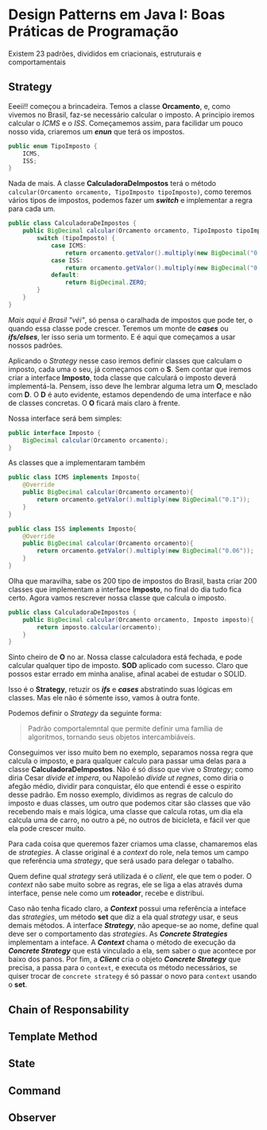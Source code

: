 # Design Patterns em Java I: Boas Práticas de Programação

Existem 23 padrões, divididos em criacionais, estruturais e comportamentais

## Strategy

Eeeii!! começou a brincadeira. Temos a classe **Orcamento**, e, como vivemos no Brasil, faz-se necessário calcular o imposto. A principio iremos calcular o *ICMS* e o *ISS*. Começamemos assim, para facilidar um pouco nosso vida, criaremos um ***enun*** que terá os impostos.

```java
public enum TipoImposto {
    ICMS,
    ISS;
}
```

Nada de mais. A classe **CalculadoraDeImpostos** terá o método `calcular(Orcamento orcamento, TipoImposto tipoImposto)`, como teremos vários tipos de impostos, podemos fazer um ***switch*** e implementar a regra para cada um.

```java
public class CalculadoraDeImpostos {
    public BigDecimal calcular(Orcamento orcamento, TipoImposto tipoImposto){
        switch (tipoImposto) {
            case ICMS:                
                return orcamento.getValor().multiply(new BigDecimal("0.1")); 
            case ISS:
                return orcamento.getValor().multiply(new BigDecimal("0.06"));
            default:
                return BigDecimal.ZERO;
        }
    }
}
```

*Mais aqui é Brasil "véi"*, só pensa o caralhada de impostos que pode ter, o quando essa classe pode crescer. Teremos um monte de ***cases*** ou ***ifs/elses***, ler isso seria um tormento. E é aqui que começamos a usar nossos padrões.

Aplicando o *Strategy* nesse caso iremos definir classes que calculam o imposto, cada uma o seu, já começamos com o **S**. Sem contar que iremos criar a interface **Imposto**, toda classe que calculará o imposto deverá implementá-la. Pensem, isso deve lhe lembrar alguma letra um **O**, mesclado com **D**. O **D** é auto evidente, estamos dependendo de uma interface e não de classes concretas. O **O** ficará mais claro à frente.

Nossa interface será bem simples:

```java
public interface Imposto {
    BigDecimal calcular(Orcamento orcamento);
}
```

As classes que a implementaram também

```java
public class ICMS implements Imposto{
    @Override
    public BigDecimal calcular(Orcamento orcamento){
        return orcamento.getValor().multiply(new BigDecimal("0.1")); 
    }
}

public class ISS implements Imposto{
    @Override
    public BigDecimal calcular(Orcamento orcamento){
        return orcamento.getValor().multiply(new BigDecimal("0.06")); 
    }
}
```

Olha que maravilha, sabe os 200 tipo de impostos do Brasil, basta criar 200 classes que implementam a interface **Imposto**, no final do dia tudo fica certo. Agora vamos rescrever nossa classe que calcula o imposto.

```java
public class CalculadoraDeImpostos {
    public BigDecimal calcular(Orcamento orcamento, Imposto imposto){
        return imposto.calcular(orcamento);
    }
}
```

Sinto cheiro de **O** no ar. Nossa classe calculadora está fechada, e pode calcular qualquer tipo de imposto. **SOD** aplicado com sucesso. Claro que possos estar errado em minha analise, afinal acabei de estudar o SOLID.

Isso é o **Strategy**, retuzir os ***ifs*** e ***cases*** abstratindo suas lógicas em classes. Mas ele não é sómente isso, vamos à outra fonte.

Podemos definir o *Strategy* da seguinte forma:

>Padrão comportalemntal que permite definir uma família de algoritmos, tornando seus objetos intercambiáveis.

Conseguimos ver isso muito bem no exemplo, separamos nossa regra que calcula o imposto, e para qualquer calculo para passar uma delas para a classe **CalculadoraDeImpostos**. Não é só disso que vive o *Strategy*; como diria Cesar *divide et impera*, ou Napoleão *divide ut regnes*, como diria o afegão médio, dividir para conquistar, élo que entendi é esse o espirito desse padrão. Em nosso exemplo, dividimos as regras de calculo do imposto e duas classes, um outro que podemos citar são classes que vão recebendo mais e mais lógica, uma classe que calcula rotas, um dia ela calcula uma de carro, no outro a pé, no outros de bicicleta, e fácil ver que ela pode crescer muito.

Para cada coisa que queremos fazer criamos uma classe, chamaremos elas de *strategies*. A classe original é a *context* do role, nela temos um campo que referência uma *strategy*, que será usado para delegar o tabalho.

Quem define qual *strategy* será utilizada é o *client*, ele que tem o poder. O *context* não sabe muito sobre as regras, ele se liga a elas através duma interface, pense nele como um **roteador**, recebe e distribui.

Caso não tenha ficado claro, a ***Context*** possui uma referência a inteface das *strategies*, um método **set** que diz a ela qual *strategy* usar, e seus demais métodos. A interface ***Strategy***, não apeque-se ao nome, define qual deve ser o comportamento das *strategies*. As ***Concrete Strategies*** implementam a inteface. A ***Context*** chama o método de execução da ***Concrete Strategy*** que está vinculado a ela, sem saber o que acontece por baixo dos panos. Por fim, a ***Client*** cria o objeto ***Concrete Strategy*** que precisa, a passa para o `context`, e executa os método necessários, se quiser trocar de `concrete strategy` é só passar o novo para `context` usando o **set**.

## Chain of Responsability

## Template Method

## State

## Command

## Observer
